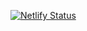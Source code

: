 [![Netlify Status](https://api.netlify.com/api/v1/badges/d75d2500-04d4-469a-9559-9368627d4d4b/deploy-status)](https://app.netlify.com/sites/amazing-brown-45305d/deploys)
